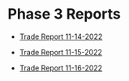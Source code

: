 # Phase 3 Reports


- [Trade Report 11-14-2022](TradeReport_11-14-2022.md)

- [Trade Report 11-15-2022](TradeReport_11-15-2022.md)

- [Trade Report 11-16-2022](TradeReport_11-16-2022.md)

